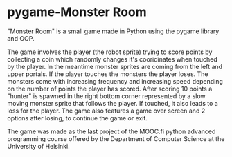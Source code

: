 # pygame-Monster Room
"Monster Room" is a small game made in Python using the pygame library and OOP. 

The game involves the player (the robot sprite) trying to score points by collecting a coin which randomly changes it's cooridinates when touched by the player. In the meantime monster sprites are coming from the left and upper portals. If the player touches the monsters the player loses. The monsters come with increasing frequency and increasing speed depending on the number of points the player has scored.
After scoring 10 points a "hunter" is spawned in the right bottom corner represented by a slow moving monster sprite that follows the player. If touched, it also leads to a loss for the player. 
The game also features a game over screen and 2 options after losing, to continue the game or exit.

The game was made as the last project of the MOOC.fi python advanced programming course offered by the Department of Computer Science at the University of Helsinki.
